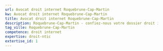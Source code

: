 ```yaml
---
url: Avocat droit internet Roquebrune-Cap-Martin
kw: Avocat droit internet Roquebrune-Cap-Martin
title: Avocat droit internet Roquebrune-Cap-Martin
description: Roquebrune-Cap-Martin - confiez-nous votre dossier droit internet
tag_ville: Roquebrune-Cap-Martin
competence: droit internet
expertise: droit-ntic
extertise_id: 1
---
```


